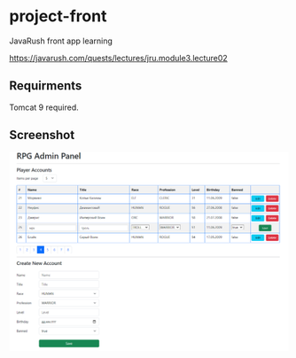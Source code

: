 # project-front

JavaRush front app learning

https://javarush.com/quests/lectures/jru.module3.lecture02

## Requirments

Tomcat 9 required.

## Screenshot

![screenshot](https://github.com/staimov/project-front/blob/master/src/main/webapp/img/screenshot.png?raw=true)



